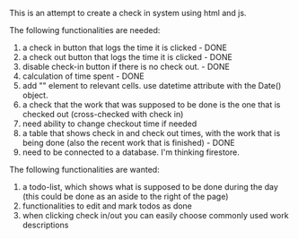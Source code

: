 This is an attempt to create a check in system using html and js.

The following functionalities are needed:
1. a check in button that logs the time it is clicked - DONE
2. a check out button that logs the time it is clicked - DONE
3. disable check-in button if there is no check out. - DONE
4. calculation of time spent - DONE
5. add "<time>" element to relevant cells. use datetime attribute with the Date() object.
6. a check that the work that was supposed to be done is the one that is checked out (cross-checked with check in)
7. need ability to change checkout time if needed
8. a table that shows check in and check out times, with the work that is being done (also the recent work that is finished) - DONE
9. need to be connected to a database. I'm thinking firestore.

The following functionalities are wanted:
1. a todo-list, which shows what is supposed to be done during the day (this could be done as an aside to the right of the page)
2. functionalities to edit and mark todos as done
3. when clicking check in/out you can easily choose commonly used work descriptions

